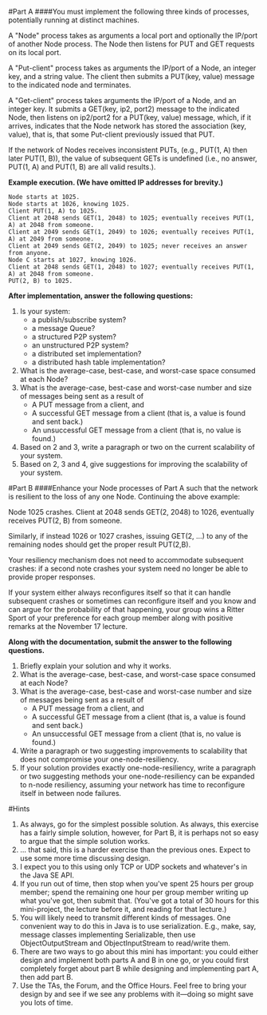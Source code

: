 #Part A
####You must implement the following three kinds of processes, potentially running at distinct machines.

A "Node" process takes as arguments a local port and optionally the IP/port of another Node process. The Node then listens for PUT and GET requests on its local port.

A "Put-client" process takes as arguments the IP/port of a Node, an integer key, and a string value. The client then submits a PUT(key, value) message to the indicated node and terminates.

A "Get-client" process takes arguments the IP/port of a Node, and an integer key. It submits a GET(key, ip2, port2) message to the indicated Node, then listens on ip2/port2 for a PUT(key, value) message, which, if it arrives, indicates that the Node network has stored the association (key, value), that is, that some Put-client previously issued that PUT. 

If the network of Nodes receives inconsistent PUTs, (e.g., PUT(1, A) then later PUT(1, B)), the value of subsequent GETs is undefined (i.e., no answer, PUT(1, A) and PUT(1, B) are all valid results.).

**Example execution. (We have omitted IP addresses for brevity.)**

	Node starts at 1025.
	Node starts at 1026, knowing 1025. 
	Client PUT(1, A) to 1025.
	Client at 2048 sends GET(1, 2048) to 1025; eventually receives PUT(1, A) at 2048 from someone.
	Client at 2049 sends GET(1, 2049) to 1026; eventually receives PUT(1, A) at 2049 from someone.
	Client at 2049 sends GET(2, 2049) to 1025; never receives an answer from anyone.
	Node C starts at 1027, knowing 1026.
	Client at 2048 sends GET(1, 2048) to 1027; eventually receives PUT(1, A) at 2048 from someone.
	PUT(2, B) to 1025. 

**After implementation, answer the following questions:**

1. Is your system:
	- a publish/subscribe system?
	- a message Queue?
	- a structured P2P system?
	- an unstructured P2P system?
	- a distributed set implementation?
	- a distributed hash table implementation?
2. What is the average-case, best-case, and worst-case space consumed at each Node?
3. What is the average-case, best-case and worst-case number and size of messages being sent as a result of 
	- A PUT message from a client, and
	- A successful GET message from a client (that is, a value is found and sent back.)
	- An unsuccessful GET message from a client (that is, no value is found.)
4. Based on 2 and 3, write a paragraph or two on the current scalability of your system. 
5. Based on 2, 3 and 4, give suggestions for improving the scalability of your system. 

#Part B 
####Enhance your Node processes of Part A such that the network is resilient to the loss of any one Node. Continuing the above example: 

Node 1025 crashes.
Client at 2048 sends GET(2, 2048) to 1026, eventually receives PUT(2, B) from someone.

Similarly, if instead 1026 or 1027 crashes, issuing GET(2, ...) to any of the remaining nodes should get the proper result PUT(2,B).

Your resiliency mechanism does not need to accommodate subsequent crashes: if a second note crashes your system need no longer be able to provide proper responses. 

If your system either always reconfigures itself so that it can handle subsequent crashes or sometimes can reconfigure itself and you know and can argue for the probability of that happening, your group wins a Ritter Sport of your preference for each group member along with positive remarks at the November 17 lecture. 

**Along with the documentation, submit the answer to the following questions.**

1. Briefly explain your solution and why it works. 
2. What is the average-case, best-case, and worst-case space consumed at each Node?
3. What is the average-case, best-case and worst-case number and size of messages being sent as a result of 
	- A PUT message from a client, and
	- A successful GET message from a client (that is, a value is found and sent back.)
	- An unsuccessful GET message from a client (that is, no value is found.)
4. Write a paragraph or two suggesting improvements to scalability that does not compromise your one-node-resiliency.
5. If your solution provides exactly one-node-resiliency, write a paragraph or two suggesting methods your one-node-resiliency can be expanded to n-node resiliency, assuming your network has time to reconfigure itself in between node failures.

#Hints

1. As always, go for the simplest possible solution. As always, this exercise has a fairly simple solution, however, for Part B, it is perhaps not so easy to argue that the simple solution works.
2. ...  that said, this is a harder exercise than the previous ones. Expect to use some more time discussing design. 
3. I expect you to this using only TCP or UDP sockets and whatever's in the Java SE API. 
4. If you run out of time, then stop when you've spent 25 hours per group member; spend the remaining one hour per group member writing up what you've got, then submit that. (You've got a total of 30 hours for this mini-project, the lecture before it, and reading for that lecture.)
5. You will likely need to transmit different kinds of messages. One convenient way to do this in Java is to use serialization. E.g., make, say, message classes implementing Serializable, then use ObjectOutputStream and ObjectInputStream to read/write them.
6. There are two ways to go about this mini has important: you could either design and implement both parts A and B in one go, or you could first completely forget about part B while designing and implementing part A, then add part B. 
7. Use the TAs, the Forum, and the Office Hours. Feel free to bring your design by and see if we see any problems with it—doing so might save you lots of time. 
